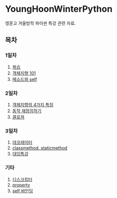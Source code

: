 # YoungHoonWinterPython

영훈고 겨울방학 파이썬 특강 관련 자료.

## 목차

### 1일차

1. [복습](./Day1/Reminder/Content.md)
2. [객체지향 101](./Day1/OOP101/Content.md)
3. [메소드와 self](./Day1/Method_And_Self/Content.md)

### 2일차

1. [객체지향의 4가지 특징](./Day2/OOP_Four_Features/Content.md)
2. [동작 재정의하기](./Day2/Overriding/Content.md)
3. [클로져](./Day2/Closure/Content.md)

### 3일차

1. [데코레이터](./Day3/Decorator/Content.md)
2. [classmethod, staticmethod](./Day3/MethodDecorator/Content.md)
3. [대입특강]()

### 기타

1. [디스크립터](./ETC/Descriptor/Content.md)
2. [property](./ETC/Property/Content.md)
3. [self 바인딩](./ETC/SelfBinding/Content.md)

